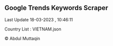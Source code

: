 

## Google Trends Keywords Scraper 
 
Last Update 18-03-2023 , 10:46:11

Country List :
VIETNAM.json



© Abdul Muttaqin 
